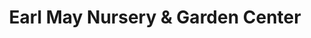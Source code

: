 ---
title: "Earl May Nursery & Garden Center"
url: /carroll/earl-may-nursery-and-garden-center/
shop: garden centre
---